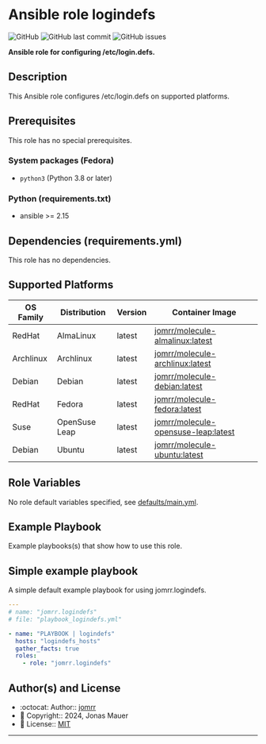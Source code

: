 # Ansible role logindefs

![GitHub](https://img.shields.io/github/license/jomrr/ansible-role-logindefs) ![GitHub last commit](https://img.shields.io/github/last-commit/jomrr/ansible-role-logindefs) ![GitHub issues](https://img.shields.io/github/issues-raw/jomrr/ansible-role-logindefs)

**Ansible role for configuring /etc/login.defs.**

## Description

This Ansible role configures /etc/login.defs on supported platforms.

## Prerequisites

This role has no special prerequisites.

### System packages (Fedora)

- `python3` (Python 3.8 or later)

### Python (requirements.txt)

- ansible >= 2.15

## Dependencies (requirements.yml)

This role has no dependencies.

## Supported Platforms

| OS Family | Distribution | Version | Container Image |
|-----------|--------------|---------|-----------------|
| RedHat | AlmaLinux | latest | [jomrr/molecule-almalinux:latest]( https://hub.docker.com/r/jomrr/molecule-almalinux ) |
| Archlinux | Archlinux | latest | [jomrr/molecule-archlinux:latest]( https://hub.docker.com/r/jomrr/molecule-archlinux ) |
| Debian | Debian | latest | [jomrr/molecule-debian:latest]( https://hub.docker.com/r/jomrr/molecule-debian ) |
| RedHat | Fedora | latest | [jomrr/molecule-fedora:latest]( https://hub.docker.com/r/jomrr/molecule-fedora ) |
| Suse | OpenSuse Leap | latest | [jomrr/molecule-opensuse-leap:latest]( https://hub.docker.com/r/jomrr/molecule-opensuse-leap ) |
| Debian | Ubuntu | latest | [jomrr/molecule-ubuntu:latest]( https://hub.docker.com/r/jomrr/molecule-ubuntu ) |

## Role Variables

No role default variables specified, see [defaults/main.yml](defaults/main.yml).

## Example Playbook

Example playbooks(s) that show how to use this role.

## Simple example playbook

A simple default example playbook for using jomrr.logindefs.
```yaml
---
# name: "jomrr.logindefs"
# file: "playbook_logindefs.yml"

- name: "PLAYBOOK | logindefs"
  hosts: "logindefs_hosts"
  gather_facts: true
  roles:
    - role: "jomrr.logindefs"
```

## Author(s) and License

- :octocat:                 Author::    [jomrr](https://github.com/jomrr)
- :triangular_flag_on_post: Copyright:: 2024, Jonas Mauer
- :page_with_curl:          License::   [MIT](LICENSE)


---
